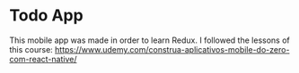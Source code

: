 # Todo App

This mobile app was made in order to learn Redux. I followed the lessons of this course: https://www.udemy.com/construa-aplicativos-mobile-do-zero-com-react-native/
